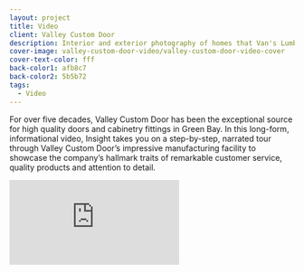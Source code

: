 ```yaml
---
layout: project
title: Video
client: Valley Custom Door
description: Interior and exterior photography of homes that Van's Lumber has built.
cover-image: valley-custom-door-video/valley-custom-door-video-cover
cover-text-color: fff
back-color1: afb8c7
back-color2: 5b5b72
tags:
  - Video
---
```


For over five decades, Valley Custom Door has been the exceptional source for high quality doors and cabinetry fittings in Green Bay. In this long-form, informational video, Insight takes you on a step-by-step, narrated tour through Valley Custom Door’s impressive manufacturing facility to showcase the company’s hallmark traits of remarkable customer service, quality products and attention to detail.

<iframe src="https://www.youtube.com/embed/_0JoZLiNSq0" frameborder="0" allowfullscreen></iframe>
